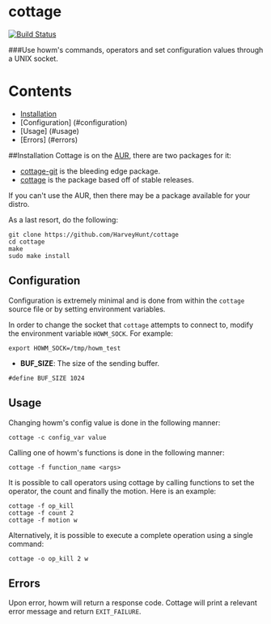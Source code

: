 cottage
========
[![Build Status](https://travis-ci.org/HarveyHunt/cottage.svg?branch=develop)](https://travis-ci.org/HarveyHunt/cottage)


###Use howm's commands, operators and set configuration values through a UNIX socket.

Contents
========
* [Installation](#installation)
* [Configuration] (#configuration)
* [Usage] (#usage)
* [Errors] (#errors)

##Installation
Cottage is on the [AUR](https://aur.archlinux.org/), there are two packages for it:
* [cottage-git](https://aur.archlinux.org/packages/cottage-git/) is the bleeding edge package.
* [cottage](https://aur.archlinux.org/packages/cottage/) is the package based off of stable releases.

If you can't use the AUR, then there may be a package available for your distro.

As a last resort, do the following:

```
git clone https://github.com/HarveyHunt/cottage
cd cottage
make
sudo make install
```

## Configuration

Configuration is extremely minimal and is done from within the ```cottage``` source file or by setting environment variables.

In order to change the socket that ```cottage``` attempts to connect to, modify the environment variable ```HOWM_SOCK```. For example:

```
export HOWM_SOCK=/tmp/howm_test
```

* **BUF_SIZE**: The size of the sending buffer.

```
#define BUF_SIZE 1024
```

## Usage

Changing howm's config value is done in the following manner:

```
cottage -c config_var value
```

Calling one of howm's functions is done in the following manner:

```
cottage -f function_name <args>
```

It is possible to call operators using cottage by calling functions to set the operator, the count and finally the motion. Here is an example:

```
cottage -f op_kill
cottage -f count 2
cottage -f motion w
```

Alternatively, it is possible to execute a complete operation using a single
command:

```
cottage -o op_kill 2 w
```

## Errors

Upon error, howm will return a response  code. Cottage will print a relevant error message and return ```EXIT_FAILURE```.
